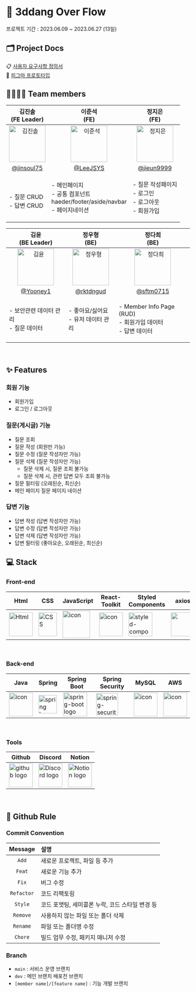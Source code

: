 # 🎴 3ddang Over Flow

프로젝트 기간 : 2023.06.09 ~ 2023.06.27 (13일)

## 🗂️ Project Docs
📋 <a href="https://www.notion.so/codestates/5efceb8f2bd6488ab344038ca84c4bdf?pvs=4">사용자 요구사항 정의서<a/>
<br/> 🎨 <a href="https://www.figma.com/file/rZQ9dlYffNx9ynTCKaqPtC/pre_project_033?type=design&node-id=92%3A5&mode=dev">피그마 프로토타입<a/>

## 👨‍👨‍👧‍👦 Team members

| 김진솔<br>(FE Leader) | 이준석<br>(FE) | 정지은<br>(FE) |
|:--------:| :--------: | :--------: |
| <img src="" alt="김진솔" width="100" height="100">| <img src="" alt="이준석" width="100" height="100"> | <img src="" alt="정지은" width="100" height="100"> | 
|[@jinsoul75](https://github.com/jinsoul75) | [@LeeJSYS](https://github.com/LeeJSYS) | [@jieun9999](https://github.com/jieun9999) | 
| <p align="left"><br/>- 질문 CRUD <br/>- 답변 CRUD<br/> | <p align="left">- 메인페이지 <br/>- 공통 컴포넌트 <br/>haeder/footer/aside/navbar <br/>- 페이지네이션| <p align="left">- 질문 작성페이지<br/>- 로그인 <br/>- 로그아웃 <br />- 회원가입 | 

| 김윤<br>(BE Leader) | 정우형<br>(BE) | 정다희<br>(BE) |
| :--------: | :--------: | :--------: |
| <img src="" alt="김윤" width="100" height="100"> | <img src="" alt="정우형" width="100" height="100"> | <img src="" alt="정다희" width="100" height="100"> |
| [@Yooney1](https://github.com/Yooney1) | [@rktdngud](https://github.com/rktdngud) | [@sftm0715](https://github.com/sftm0715) |
| <p align="left">- 보안관련 데이터 관리<br/>- 질문 데이터<br/>|<p align="left">- 좋아요/싫어요<br/>- 유저 데이터 관리<br/>|<p align="left">- Member Info Page (RUD)<br/>- 회원가입 데이터<br/>- 답변 데이터<br/>||||

</br>

## ✨ Features

### 회원 기능

- 회원가입
- 로그인 / 로그아웃

### 질문(게시글) 기능

- 질문 조회
- 질문 작성 (회원만 가능)
- 질문 수정 (질문 작성자만 가능)
- 질문 삭제 (질문 작성자만 가능)
    - 질문 삭제 시, 질문 조회 불가능
    - 질문 삭제 시, 관련 답변 모두 조회 불가능
- 질문 필터링 (오래된순, 최신순)
- 메인 페이지 질문 페이지 네이션

### 답변 기능

- 답변 작성 (답변 작성자만 가능)
- 답변 수정 (답변 작성자만 가능)
- 답변 삭제 (답변 작성자만 가능)
- 답변 필터링 (좋아요순, 오래된순, 최신순)

## 💻 Stack
### Front-end

| Html | CSS | JavaScript | React-Toolkit | Styled<br>Components | axios | esLint | Figma | React<br>Router |
| --- | --- | --- | --- | --- | --- | --- | --- | --- |
| <img alt="Html" src ="https://upload.wikimedia.org/wikipedia/commons/thumb/6/61/HTML5_logo_and_wordmark.svg/440px-HTML5_logo_and_wordmark.svg.png" width="65" height="65" /> | <div style="display: flex; align-items: flex-start;"><img src="https://user-images.githubusercontent.com/111227745/210204643-4c3d065c-59ec-481d-ac13-cea795730835.png" alt="CSS" width="50" height="65" /></div> | <div style="display: flex; align-items: flex-start;"><img src="https://techstack-generator.vercel.app/js-icon.svg" alt="icon" width="75" height="75" /></div> | <div style="display: flex; align-items: flex-start;"><img src="https://techstack-generator.vercel.app/react-icon.svg" alt="icon" width="65" height="65" /></div> | <div style="display: flex; align-items: flex-start;"><img src="https://styled-components.com/logo.png" alt="styled-components icon" width="65" height="65" /></div> | <div style="display: flex; align-items: flex-start;"><img src="https://axios-http.com/assets/logo.svg" width="65" height="65"/></div> | <div style="display: flex; align-items: flex-start;"><img src="https://img.shields.io/badge/ESLint-4B32C3?style=for-the-badge&logo=ESLint&logoColor=white" width="100" height="65" /></div> | <div style="display: flex; align-items: flex-start;"><img src="https://www.vectorlogo.zone/logos/figma/figma-icon.svg" width="100" height="65"/></div> | <div style="display: flex; align-items: flex-start;"><img src="https://reactrouter.com/_brand/react-router-stacked-color.svg" width="100" height="65"/></div> |

</br>

### Back-end

| Java | Spring | Spring Boot | Spring Security | MySQL | AWS |
| --- | --- | --- | --- | --- | --- |
| <div style="display: flex; align-items: flex-start;"><img src="https://techstack-generator.vercel.app/java-icon.svg" alt="icon" width="65" height="65" /></div> | <img alt="spring logo" src="https://www.vectorlogo.zone/logos/springio/springio-icon.svg" height="50" width="50" > | <img alt="spring-boot logo" src="https://t1.daumcdn.net/cfile/tistory/27034D4F58E660F616" width="65" height="65" > | <img alt="spring-security logo" width="60px" src="https://camo.githubusercontent.com/923e99a57f8a456fdade5f65b35ada254be277612ddc991afb702d8dfd880d4f/68747470733a2f2f63646e2e73696d706c6569636f6e732e6f72672f737072696e677365637572697479" width="85" height=auto > | <div style="display: flex; align-items: flex-start;"><img src="https://techstack-generator.vercel.app/mysql-icon.svg" alt="icon" width="65" height="65" /></div> | <div style="display: flex; align-items: flex-start;"><img src="https://techstack-generator.vercel.app/aws-icon.svg" alt="icon" width="65" height="65" /></div> |

</br>

### Tools

| Github | Discord | Notion |
| --- | --- | --- |
| <img alt="github logo" src="https://techstack-generator.vercel.app/github-icon.svg" width="65" height="65"> | <img alt="Discord logo" src="https://assets-global.website-files.com/6257adef93867e50d84d30e2/62595384e89d1d54d704ece7_3437c10597c1526c3dbd98c737c2bcae.svg" height="65" width="65"> | <img alt="Notion logo" src="https://www.notion.so/cdn-cgi/image/format=auto,width=640,quality=100/front-static/shared/icons/notion-app-icon-3d.png" height="65" width="65"> |

</br>

## 🔗 Github Rule

### Commit Convention

|  Message   | 설명                                                  |
| :--------: | :---------------------------------------------------- |
| `Add` | 새로운 프로젝트, 파일 등 추가 |
| `Feat` | 새로운 기능 추가 |
| `Fix` | 버그 수정 |
| `Refactor` | 코드 리팩토링 |
| `Style` | 코드 포맷팅, 세미콜론 누락, 코드 스타일 변경 등 |
| `Remove` | 사용하지 않는 파일 또는 폴더 삭제 |
| `Rename` | 파일 또는 폴더명 수정 |
| `Chore` | 빌드 업무 수정, 패키지 매니저 수정 |

### Branch

- `main` : 서비스 운영 브랜치 
- `dev` : 메인 브랜치 배포전 브랜치  
- `[member name]/[feature name]` : 기능 개발 브랜치

</br>
